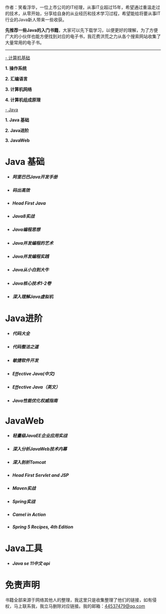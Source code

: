 作者：笑看浮华，一位上市公司的IT经理，从事IT业超过15年，希望通过重温走过的技术，从零开始，分享给自身的从业经历和技术学习过程，希望能给将要从事IT行业的Java新人带来一些收获。

**先推荐一些Java的入门书籍**，大家可以先下载学习，以便更好的理解，为了方便广大的小伙伴也能方便找到对应的电子书，我花费洪荒之力从各个搜索网站收集了大量常用的电子书。


---
[- 计算机基础](https://note.youdao.com/)

**1.  操作系统**

**2.  汇编语言**

**3.  计算机网络**

**4.  计算机组成原理**


[- Java](https://note.youdao.com/)

**1. Java 基础**

**2. Java进阶**

**3. JavaWeb**



# Java 基础

- ##### 阿里巴巴Java开发手册

- ##### 码出高效

- ##### Head First Java

- ##### Java8实战 

- ##### Java编程思想 

- ##### Java并发编程的艺术

- ##### Java并发编程实践 

- ##### Java从小白到大牛 

- ##### Java核心技术1-2卷 

- ##### 深入理解Java虚拟机 

# Java进阶
- ##### 代码大全 

- ##### 代码整洁之道 

- ##### 敏捷软件开发 

- ##### Effective Java(中文) 

- ##### Effective Java（英文）

- ##### Java性能优化权威指南 

# JavaWeb
- ##### 轻量级JavaEE企业应用实战 

- ##### 深入分析JavaWeb技术内幕 

- ##### 深入剖析Tomcat 

- ##### Head First Servlet and JSP 

- ##### Maven实战 

- ##### Spring实战 

- ##### Camel in Action 

- ##### Spring 5 Recipes, 4th Edition 

# Java工具
- ##### Java se 11中文 api 


# 免责声明 
书籍全部来源于网络其他人的整理，我这里只是收集整理了他们的链接，如有侵权，马上联系我，我立马删除对应链接。我的邮箱：44537479@qq.com
